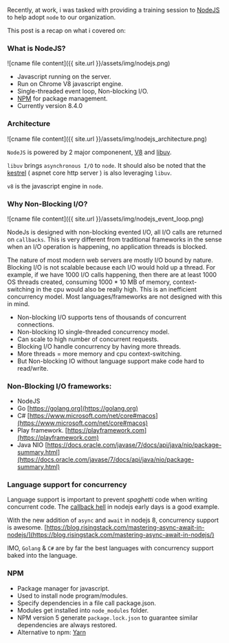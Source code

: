 Recently, at work, i was tasked with providing a training session to [NodeJS](https://nodejs.org/en/) to help adopt `node` to our organization.

This post is a recap on what i covered on:

### What is NodeJS?
![cname file content]({{ site.url }}/assets/img/nodejs.png) 

- Javascript running on the server.
- Run on Chrome V8 javascript engine.
- Single-threaded event loop, Non-blocking I/O.
- [NPM](https://www.npmjs.com) for package management.
- Currently version 8.4.0

### Architecture
![cname file content]({{ site.url }}/assets/img/nodejs_architecture.png) 

`NodeJS` is powered by 2 major componenent, [V8](https://github.com/v8/v8) and [libuv](https://github.com/libuv/libuv).

`libuv` brings `asynchronous I/O` to `node`. It should also be noted that the [kestrel](https://github.com/aspnet/KestrelHttpServer) ( aspnet core http server ) is also leveraging `libuv`.

`v8` is the javascript engine in `node`.

### Why Non-Blocking I/O?
![cname file content]({{ site.url }}/assets/img/nodejs_event_loop.png) 

NodeJs is designed with non-blocking evented I/O, all I/O calls are returned on `callbacks`. This is very different from traditional frameworks in the sense when an I/O operation is happening, no application threads is blocked.

The nature of most modern web servers are mostly I/O bound by nature. Blocking I/O is not scalable because each I/O would hold up a thread. For example, if we have 1000 I/O calls happening, then there are at least 1000 OS threads created, consuming 1000 * 10 MB of memory, context-switching in the cpu would also be really high. This is an inefficient concurrency model. Most languages/frameworks are not designed with this in mind.

- Non-blocking I/O supports tens of thousands of concurrent connections.
- Non-blocking IO single-threaded concurrency model.
- Can scale to high number of concurrent requests.
- Blocking I/O handle concurrency by having more threads. 
- More threads = more memory and cpu context-switching.
- But Non-blocking IO without language support make code hard to read/write.

### Non-Blocking I/O frameworks:
- NodeJS
- Go [https://golang.org](https://golang.org)
- C# [https://www.microsoft.com/net/core#macos](https://www.microsoft.com/net/core#macos)
- Play framework. [https://playframework.com](https://playframework.com)
- Java NIO [https://docs.oracle.com/javase/7/docs/api/java/nio/package-summary.html](https://docs.oracle.com/javase/7/docs/api/java/nio/package-summary.html)

### Language support for concurrency
Language support is important to prevent *spaghetti* code when writing concurrent code. The [callback hell](http://callbackhell.com) in nodejs early days is a good example.

With the new addition of `async` and `await` in nodejs 8, concurrency support is awesome. [https://blog.risingstack.com/mastering-async-await-in-nodejs/](https://blog.risingstack.com/mastering-async-await-in-nodejs/)

IMO, `Golang` & `C#` are by far the best languages with concurrency support baked into the language.

### NPM
- Package manager for javascript.
- Used to install node program/modules.
- Specify dependencies in a file call package.json.
- Modules get installed into `node_modules` folder.
- NPM version 5 generate `package.lock.json` to guarantee similar dependencies are always restored.
- Alternative to npm: [Yarn](http://yarnpkg.com)

